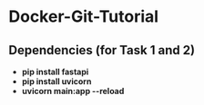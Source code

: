 # Docker-Git-Tutorial

## Dependencies (for Task 1 and 2)

- **pip install fastapi**
- **pip install uvicorn**
- **uvicorn main:app --reload**
